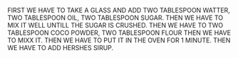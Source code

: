 FIRST WE HAVE TO TAKE A GLASS AND ADD TWO TABLESPOON WATTER, TWO TABLESPOON OIL, TWO TABLESPOON SUGAR. THEN WE HAVE TO MIX IT WELL UNTILL THE SUGAR IS CRUSHED. THEN WE HAVE TO TWO TABLESPOON COCO POWDER, TWO TABLESPOON FLOUR THEN WE HAVE TO MIXX IT. THEN WE HAVE TO PUT IT IN THE OVEN FOR 1 MINUTE. THEN WE HAVE TO ADD HERSHES SIRUP.